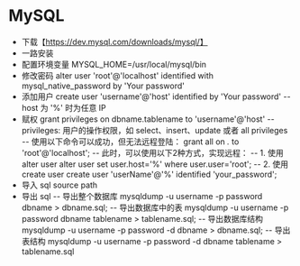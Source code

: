 # MySQL
- 下载【https://dev.mysql.com/downloads/mysql/】
- 一路安装
- 配置环境变量 MYSQL_HOME=/usr/local/mysql/bin
- 修改密码 
alter user 'root'@'localhost' identified with mysql_native_password by 'Your password'
- 添加用户 
create user 'username'@'host' identified by 'Your password' 
-- host 为 '%' 时为任意 IP
- 赋权 
grant privileges on dbname.tablename to 'username'@'host'
-- privileges: 用户的操作权限，如 select、insert、update 或者 all privileges
-- 使用以下命令可以成功，但无法远程登陆：
grant all on *.* to 'root'@'localhost';
-- 此时，可以使用以下2种方式，实现远程：
-- 1. 使用alter user
alter user set user.host='%' where user.user='root';
-- 2. 使用create user
create user 'userName'@'%' identified 'your_password';
- 导入 sql
source path
- 导出 sql
-- 导出整个数据库
mysqldump -u username -p password dbname > dbname.sql;
-- 导出数据库中的表
mysqldump -u username -p password dbname tablename > tablename.sql;
-- 导出数据库结构
mysqldump -u username -p password -d dbname > dbname.sql;
-- 导出表结构
mysqldump -u username -p password -d dbname tablename > tablename.sql
